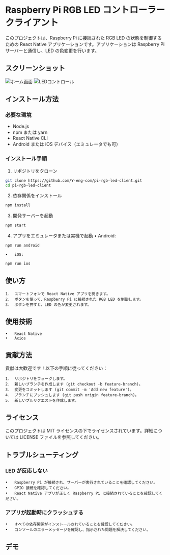 # Raspberry Pi RGB LED コントローラー クライアント

このプロジェクトは、Raspberry Pi に接続された RGB LED の状態を制御するための React Native アプリケーションです。アプリケーションは Raspberry Pi サーバーと通信し、LED の色変更を行います。

## スクリーンショット

![ホーム画面](path/to/home_screen.png)
![LEDコントロール](path/to/led_control.png)

## インストール方法

### 必要な環境
- Node.js
- npm または yarn
- React Native CLI
- Android または iOS デバイス（エミュレータでも可）

### インストール手順

1.	リポジトリをクローン
   ```bash
   git clone https://github.com/Y-eng-com/pi-rgb-led-client.git
   cd pi-rgb-led-client
   ```
2.	依存関係をインストール
   ```bash
   npm install
   ```
3.	開発サーバーを起動
   ```bash
   npm start
   ```
4.	アプリをエミュレータまたは実機で起動
	•	Android:
   ```bash
   npm run android
   ```
	•	iOS:
   ```bash
   npm run ios
   ```


## 使い方

	1.	スマートフォンで React Native アプリを開きます。
	2.	ボタンを使って、Raspberry Pi に接続された RGB LED を制御します。
	3.	ボタンを押すと、LED の色が変更されます。

## 使用技術

	•	React Native
	•	Axios

## 貢献方法

貢献は大歓迎です！以下の手順に従ってください：

	1.	リポジトリをフォークします。
	2.	新しいブランチを作成します (git checkout -b feature-branch)。
	3.	変更をコミットします (git commit -m 'Add new feature')。
	4.	ブランチにプッシュします (git push origin feature-branch)。
	5.	新しいプルリクエストを作成します。

## ライセンス

このプロジェクトは MIT ライセンスの下でライセンスされています。詳細については LICENSE ファイルを参照してください。

## トラブルシューティング

### LED が反応しない

	•	Raspberry Pi が接続され、サーバーが実行されていることを確認してください。
	•	GPIO 接続を確認してください。
	•	React Native アプリが正しく Raspberry Pi に接続されていることを確認してください。

### アプリが起動時にクラッシュする

	•	すべての依存関係がインストールされていることを確認してください。
	•	コンソールのエラーメッセージを確認し、指示された問題を解決してください。

## デモ